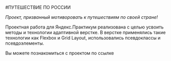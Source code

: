 #ПУТЕШЕСТВИЕ ПО РОССИИ

_Проект, призванный мотиворовать к путешествиям по своей стране!_

Проектная работа для Яндекс.Практикум реализована с целью усвоить методы и технологии адаптивной верстке.
В верстке применялись такие технологии как Flexbox и Grid Layout, использовались псевдоклассы и псевдоэлементы.

Вы можете познакомиться с проектом по ссылке
